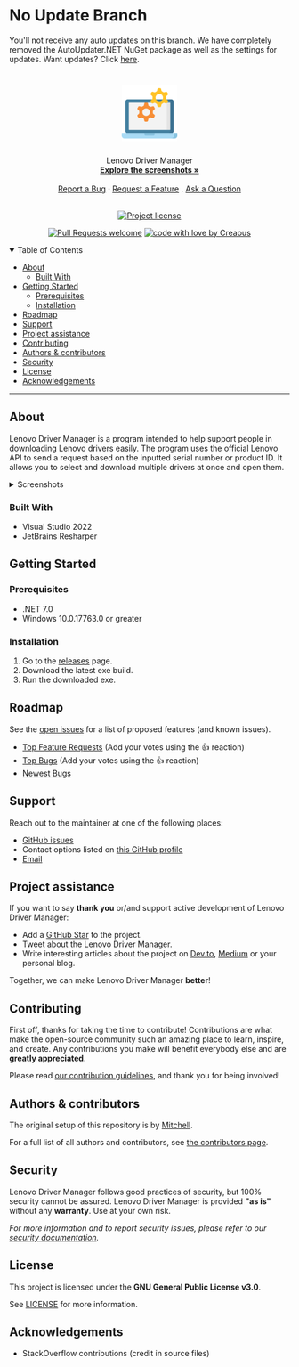 # No Update Branch
You'll not receive any auto updates on this branch. We have completely removed the AutoUpdater.NET NuGet package as well as the settings for updates.
Want updates? Click [here](https://github.com/Creaous/LenovoDriverManager/tree/main).

<h1 align="center">
  <a href="https://github.com/Creaous/LenovoDriverManager">
    <img src="/docs/images/Logo.png" alt="Logo" width="100" height="100">
  </a>
</h1>

<div align="center">
  Lenovo Driver Manager
  <br />
  <a href="#about"><strong>Explore the screenshots »</strong></a>
  <br />
  <br />
  <a href="https://github.com/Creaous/LenovoDriverManager/issues/new?assignees=&labels=bug&template=01_BUG_REPORT.md&title=bug%3A+">Report a Bug</a>
  ·
  <a href="https://github.com/Creaous/LenovoDriverManager/issues/new?assignees=&labels=enhancement&template=02_FEATURE_REQUEST.md&title=feat%3A+">Request a Feature</a>
  .
  <a href="https://github.com/Creaous/LenovoDriverManager/issues/new?assignees=&labels=question&template=04_SUPPORT_QUESTION.md&title=support%3A+">Ask a Question</a>
</div>

<div align="center">
<br />

[![Project license](https://img.shields.io/github/license/Creaous/LenovoDriverManager.svg?style=flat-square)](LICENSE)

[![Pull Requests welcome](https://img.shields.io/badge/PRs-welcome-ff69b4.svg?style=flat-square)](https://github.com/Creaous/LenovoDriverManager/issues?q=is%3Aissue+is%3Aopen+label%3A%22help+wanted%22)
[![code with love by Creaous](https://img.shields.io/badge/%3C%2F%3E%20with%20%E2%99%A5%20by-Creaous-ff1414.svg?style=flat-square)](https://github.com/Creaous)

</div>

<details open="open">
<summary>Table of Contents</summary>

- [About](#about)
  - [Built With](#built-with)
- [Getting Started](#getting-started)
  - [Prerequisites](#prerequisites)
  - [Installation](#installation)
- [Roadmap](#roadmap)
- [Support](#support)
- [Project assistance](#project-assistance)
- [Contributing](#contributing)
- [Authors & contributors](#authors--contributors)
- [Security](#security)
- [License](#license)
- [Acknowledgements](#acknowledgements)

</details>

---

## About

Lenovo Driver Manager is a program intended to help support people in downloading Lenovo drivers easily. The program uses the official Lenovo API to send a request based on the inputted serial number or product ID. It allows you to select and download multiple drivers at once and open them.

<details>
<summary>Screenshots</summary>
<br>

|                               Start                          |                               Driver List                                |                               Downloads                              |                               Settings                             |
| :----------------------------------------------------------: | :----------------------------------------------------------------------: | :------------------------------------------------------------------: | :----------------------------------------------------------------: |
| <img src="docs/images/Start.png" title="Start" width="100%"> | <img src="docs/images/Driver-List.png" title="Driver List" width="100%"> | <img src="docs/images/Downloads.png" title="Downloads" width="100%"> | <img src="docs/images/Settings.png" title="Settings" width="100%"> |

</details>

### Built With

- Visual Studio 2022
- JetBrains Resharper

## Getting Started

### Prerequisites

- .NET 7.0
- Windows 10.0.17763.0 or greater

### Installation

1. Go to the [releases](https://github.com/Creaous/LenovoDriverManager/releases/latest) page.
2. Download the latest exe build.
3. Run the downloaded exe.

## Roadmap

See the [open issues](https://github.com/Creaous/LenovoDriverManager/issues) for a list of proposed features (and known issues).

- [Top Feature Requests](https://github.com/Creaous/LenovoDriverManager/issues?q=label%3Aenhancement+is%3Aopen+sort%3Areactions-%2B1-desc) (Add your votes using the 👍 reaction)
- [Top Bugs](https://github.com/Creaous/LenovoDriverManager/issues?q=is%3Aissue+is%3Aopen+label%3Abug+sort%3Areactions-%2B1-desc) (Add your votes using the 👍 reaction)
- [Newest Bugs](https://github.com/Creaous/LenovoDriverManager/issues?q=is%3Aopen+is%3Aissue+label%3Abug)

## Support

Reach out to the maintainer at one of the following places:

- [GitHub issues](https://github.com/Creaous/LenovoDriverManager/issues/new?assignees=&labels=question&template=04_SUPPORT_QUESTION.md&title=support%3A+)
- Contact options listed on [this GitHub profile](https://github.com/Creaous)
- [Email](mailto:m@creaous.net)

## Project assistance

If you want to say **thank you** or/and support active development of Lenovo Driver Manager:

- Add a [GitHub Star](https://github.com/Creaous/LenovoDriverManager) to the project.
- Tweet about the Lenovo Driver Manager.
- Write interesting articles about the project on [Dev.to](https://dev.to/), [Medium](https://medium.com/) or your personal blog.

Together, we can make Lenovo Driver Manager **better**!

## Contributing

First off, thanks for taking the time to contribute! Contributions are what make the open-source community such an amazing place to learn, inspire, and create. Any contributions you make will benefit everybody else and are **greatly appreciated**.


Please read [our contribution guidelines](docs/CONTRIBUTING.md), and thank you for being involved!

## Authors & contributors

The original setup of this repository is by [Mitchell](https://github.com/Creaous).

For a full list of all authors and contributors, see [the contributors page](https://github.com/Creaous/LenovoDriverManager/contributors).

## Security

Lenovo Driver Manager follows good practices of security, but 100% security cannot be assured.
Lenovo Driver Manager is provided **"as is"** without any **warranty**. Use at your own risk.

_For more information and to report security issues, please refer to our [security documentation](docs/SECURITY.md)._

## License

This project is licensed under the **GNU General Public License v3.0**.

See [LICENSE](LICENSE) for more information.

## Acknowledgements

- StackOverflow contributions (credit in source files)
